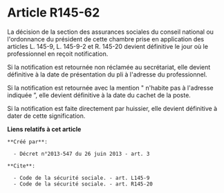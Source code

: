 # Article R145-62

La décision de la section des assurances sociales du conseil national ou l'ordonnance du président de cette chambre prise en
application des articles L. 145-9, L. 145-9-2 et R. 145-20 devient définitive le jour où le professionnel en reçoit
notification. 

Si la notification est retournée non réclamée au secrétariat, elle devient définitive à la date de présentation du pli à
l'adresse du professionnel. 

Si la notification est retournée avec la mention " n'habite pas à l'adresse indiquée ”, elle devient définitive à la date du
cachet de la poste. 

Si la notification est faite directement par huissier, elle devient définitive à dater de cette signification.

**Liens relatifs à cet article**

	**Créé par**:

	  - Décret n°2013-547 du 26 juin 2013 - art. 3

	**Cite**:

	  - Code de la sécurité sociale. - art. L145-9
	  - Code de la sécurité sociale. - art. R145-20
